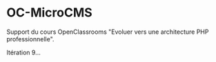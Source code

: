 # OC-MicroCMS

Support du cours OpenClassrooms "Evoluer vers une architecture PHP professionnelle".

Itération 9...
